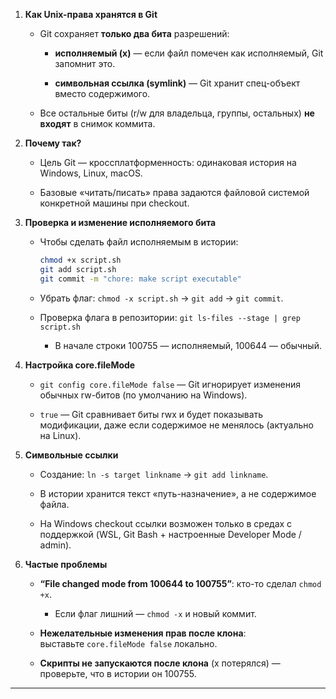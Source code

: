

1. **Как Unix-права хранятся в Git**
    
    - Git сохраняет **только два бита** разрешений:
        
        - **исполняемый (x)** — если файл помечен как исполняемый, Git запомнит это.
            
        - **символьная ссылка (symlink)** — Git хранит спец-объект вместо содержимого.
            
    - Все остальные биты (r/w для владельца, группы, остальных) **не входят** в снимок коммита.
        
2. **Почему так?**
    
    - Цель Git — кроссплатформенность: одинаковая история на Windows, Linux, macOS.
        
    - Базовые «читать/писать» права задаются файловой системой конкретной машины при checkout.
        
3. **Проверка и изменение исполняемого бита**
    
    - Чтобы сделать файл исполняемым в истории:
        
        ```bash
        chmod +x script.sh
        git add script.sh
        git commit -m "chore: make script executable"
        ```
        
    - Убрать флаг: `chmod -x script.sh` → `git add` → `git commit`.
        
    - Проверка флага в репозитории: `git ls-files --stage | grep script.sh`
        
        - В начале строки 100755 — исполняемый, 100644 — обычный.
            
4. **Настройка core.fileMode**
    
    - `git config core.fileMode false` — Git игнорирует изменения обычных rw-битов (по умолчанию на Windows).
        
    - `true` — Git сравнивает биты rwx и будет показывать модификации, даже если содержимое не менялось (актуально на Linux).
        
5. **Символьные ссылки**
    
    - Создание: `ln -s target linkname` → `git add linkname`.
        
    - В истории хранится текст «путь-назначение», а не содержимое файла.
        
    - На Windows checkout ссылки возможен только в средах с поддержкой (WSL, Git Bash + настроенные Developer Mode / admin).
        
6. **Частые проблемы**
    
    - **“File changed mode from 100644 to 100755”**: кто-то сделал `chmod +x`.
        
        - Если флаг лишний — `chmod -x` и новый коммит.
            
    - **Нежелательные изменения прав после клона**: выставьте `core.fileMode false` локально.
        
    - **Скрипты не запускаются после клона** (x потерялся) — проверьте, что в истории он 100755.
        

---
